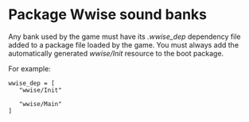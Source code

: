 ﻿# Package Wwise sound banks

Any bank used by the game must have its *.wwise_dep* dependency file added to a package file loaded by the game. You must always add the automatically generated *wwise/Init* resource to the boot package.

For example:

~~~{sjson}
wwise_dep = [
   "wwise/Init"

   "wwise/Main"
]
~~~
